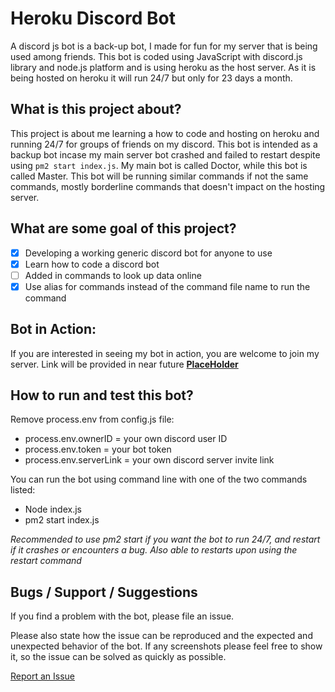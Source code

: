 # Heroku Discord Bot
A discord js bot is a back-up bot, I made for fun for my server that is being used among friends. This bot is coded using JavaScript with discord.js library and node.js platform and is using heroku as the host server. As it is being hosted on heroku it will run 24/7 but only for 23 days a month. 


## What is this project about?

 This project is about me learning a how to code and hosting on heroku and running 24/7 for groups of friends on my discord. This bot is intended as a backup bot incase my main server bot crashed and failed to restart despite using `pm2 start index.js`. My main bot is called Doctor, while this bot is called Master. This bot will be running similar commands if not the same commands, mostly borderline commands that doesn't impact on the hosting server.


## What are some goal of this project?

- [x] Developing a working generic discord bot for anyone to use
- [x] Learn how to code a discord bot
- [ ] Added in commands to look up data online
- [x] Use alias for commands instead of the command file name to run the command

## Bot in Action:
If you are interested in seeing my bot in action, you are welcome to join my server. Link will be provided in near future [**PlaceHolder**](https://github.com/ngbrandon1994/heroku-bot)

## How to run and test this bot?

Remove process.env from config.js file:
* process.env.ownerID = your own discord user ID
* process.env.token = your bot token
* process.env.serverLink = your own discord server invite link

You can run the bot using command line with one of the two commands listed:
* Node index.js
* pm2 start index.js

*Recommended to use pm2 start if you want the bot to run 24/7, and restart if it crashes or encounters a bug. Also able to restarts upon using the restart command*

## Bugs / Support / Suggestions

If you find a problem with the bot, please file an issue.

Please also state how the issue can be reproduced and the expected and unexpected behavior of the bot. If any screenshots please feel free to show it, so the issue can be solved as quickly as possible.

[Report an Issue](https://github.com/ngbrandon1994/heroku-bot/issues/new)

